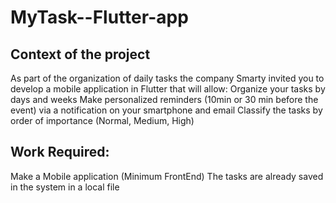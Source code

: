 # MyTask--Flutter-app
## Context of the project
As part of the organization of daily tasks the company Smarty invited you to develop a mobile application in Flutter that will allow: Organize your tasks by days and weeks Make personalized reminders (10min or 30 min before the event) via a notification on your smartphone and email Classify the tasks by order of importance (Normal, Medium, High)

## Work Required:

Make a Mobile application (Minimum FrontEnd) The tasks are already saved in the system in a local file
